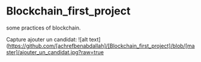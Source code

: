 # Blockchain_first_project
some practices of blockchain.

Capture ajouter un candidat:
![alt text](https://github.com/[achrefbenabdallah]/[Blockchain_first_project]/blob/[master]/ajouter_un_candidat.jpg?raw=true
